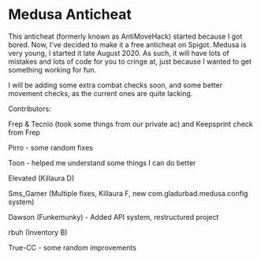 # Medusa Anticheat
This anticheat (formerly known as AntiMoveHack) started because I got bored. 
Now, I've decided to make it a free anticheat on Spigot.
Medusa is very young, I started it late August 2020. As such, it will have lots of mistakes and lots of code for you to cringe at, just because I wanted to get something working for fun.

I will be adding some extra combat checks soon, and some better movement checks, as the current ones are quite lacking.

Contributors: 

Frep & Tecnio (took some things from our private ac) and Keepsprint check from Frep

Pirro - some random fixes

Toon - helped me understand some things I can do better

Elevated (Killaura D)

Sms_Gamer (Multiple fixes, Killaura F, new com.gladurbad.medusa.config system)

Dawson (Funkemunky) - Added API system, restructured project

rbuh (Inventory B)

True-CC - some random improvements
